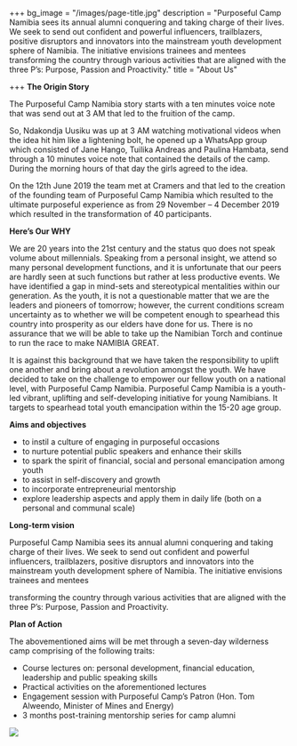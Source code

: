 +++
bg_image = "/images/page-title.jpg"
description = "Purposeful Camp Namibia sees its annual alumni conquering and taking charge of their lives. We seek to send out confident and powerful influencers, trailblazers, positive disruptors and innovators into the mainstream youth development sphere of Namibia. The initiative envisions trainees and mentees  transforming the country through various activities that are aligned with the three P’s: Purpose, Passion and Proactivity."
title = "About Us"

+++
**The Origin Story**

The Purposeful Camp Namibia story starts with a ten minutes voice note that was send out at 3 AM that led to the fruition of the camp.

So, Ndakondja Uusiku was up at 3 AM watching motivational videos when the idea hit him like a lightening bolt, he opened up a WhatsApp group which consisted of Jane Hango, Tuilika Andreas and Paulina Hambata, send through a 10 minutes voice note that contained the details of the camp. During the morning hours of that day the girls agreed to the idea.

On the 12th June 2019 the team met at Cramers and that led to the creation of the founding team of Purposeful Camp Namibia which resulted to the ultimate purposeful experience as from 29 November – 4 December 2019 which resulted in the transformation of 40 participants.

**Here’s Our WHY**

We are 20 years into the 21st century and the status quo does not speak volume about millennials. Speaking from a personal insight, we attend so many personal development functions, and it is unfortunate that our peers are hardly seen at such functions but rather at less productive events. We have identified a gap in mind-sets and stereotypical mentalities within our generation. As the youth, it is not a questionable matter that we are the leaders and pioneers of tomorrow; however, the current conditions scream uncertainty as to whether we will be competent enough to spearhead this country into prosperity as our elders have done for us. There is no assurance that we will be able to take up the Namibian Torch and continue to run the race to make NAMIBIA GREAT.

It is against this background that we have taken the responsibility to uplift one another and bring about a revolution amongst the youth. We have decided to take on the challenge to empower our fellow youth on a national level, with Purposeful Camp Namibia. Purposeful Camp Namibia is a youth-led vibrant, uplifting and self-developing initiative for young Namibians. It targets to spearhead total youth emancipation within the 15-20 age group.

**Aims and objectives**

* to instil a culture of engaging in purposeful occasions
* to nurture potential public speakers and enhance their skills
* to spark the spirit of financial, social and personal emancipation among youth
* to assist in self-discovery and growth
* to incorporate entrepreneurial mentorship
* explore leadership aspects and apply them in daily life (both on a personal and communal scale)

**Long-term vision**

Purposeful Camp Namibia sees its annual alumni conquering and taking charge of their lives. We seek to send out confident and powerful influencers, trailblazers, positive disruptors and innovators into the mainstream youth development sphere of Namibia. The initiative envisions trainees and mentees

transforming the country through various activities that are aligned with the three P’s: Purpose, Passion and Proactivity.

**Plan of Action**

The abovementioned aims will be met through a seven-day wilderness camp comprising of the following traits:

* Course lectures on: personal development, financial education, leadership and public speaking skills
* Practical activities on the aforementioned lectures
* Engagement session with Purposeful Camp’s Patron (Hon. Tom Alweendo, Minister of Mines and Energy)
* 3 months post-training mentorship series for camp alumni

![](/images/group1.jpg)